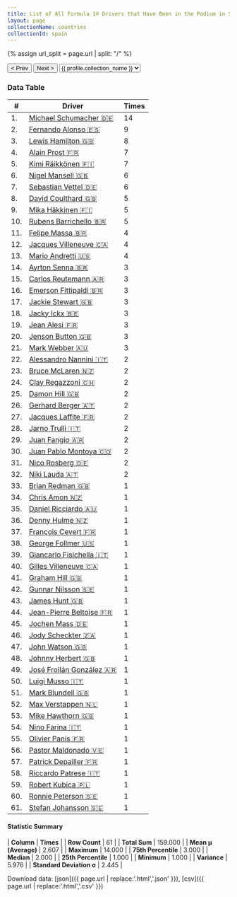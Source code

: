 ```yaml
---
title: List of All Formula 1® Drivers that Have Been in the Podium in Spain by Number of Times
layout: page
collectionName: countries
collectionId: spain
---
```


{% assign url_split = page.url | split: "/" %}
<div id="collection-navigation">
<button onclick="selector.options[selector.selectedIndex-1].value && (window.location = selector.options[selector.selectedIndex-1].value);">&lt; Prev</button>
<button onclick="selector.options[selector.selectedIndex+1].value && (window.location = selector.options[selector.selectedIndex+1].value);">Next &gt;</button>
<select id="selector" onchange="this.options[this.selectedIndex].value && (window.location = this.options[this.selectedIndex].value);">
  {% for collectionId in site.data[page.collectionName].refs %}
    {% if collectionId == page.collectionId %}
      {% assign selected = "selected" %}
    {% else %}
      {% assign selected = "" %}
    {% endif %}
    {% assign profile = site.data[page.collectionName][collectionId].profile %}
    <option value="/f1/{{ page.collectionName }}/{{ collectionId }}/{{ url_split[4] }}" {{ selected }}>{{ profile.collection_name }}</option>
  {% endfor %}
</select>
</div>

<canvas id="chart" width="400" height="180"></canvas>
<script>
var data = {
    "datasets": [
        {
            "backgroundColor": [
                "#9C8E8D",
                "#9C8E8D",
                "#9C8E8D",
                "#9C8E8D",
                "#9C8E8D",
                "#9C8E8D",
                "#9C8E8D",
                "#9C8E8D",
                "#9C8E8D",
                "#9C8E8D",
                "#9C8E8D",
                "#9C8E8D",
                "#9C8E8D",
                "#9C8E8D",
                "#9C8E8D",
                "#9C8E8D",
                "#9C8E8D",
                "#9C8E8D",
                "#9C8E8D",
                "#9C8E8D",
                "#9C8E8D",
                "#9C8E8D",
                "#9C8E8D",
                "#9C8E8D",
                "#9C8E8D",
                "#9C8E8D",
                "#9C8E8D",
                "#9C8E8D",
                "#9C8E8D",
                "#9C8E8D",
                "#9C8E8D",
                "#9C8E8D",
                "#9C8E8D",
                "#9C8E8D",
                "#9C8E8D",
                "#9C8E8D",
                "#9C8E8D",
                "#9C8E8D",
                "#9C8E8D",
                "#9C8E8D",
                "#9C8E8D",
                "#9C8E8D",
                "#9C8E8D",
                "#9C8E8D",
                "#9C8E8D",
                "#9C8E8D",
                "#9C8E8D",
                "#9C8E8D",
                "#9C8E8D",
                "#9C8E8D",
                "#9C8E8D",
                "#9C8E8D",
                "#9C8E8D",
                "#9C8E8D",
                "#9C8E8D",
                "#9C8E8D",
                "#9C8E8D",
                "#9C8E8D",
                "#9C8E8D",
                "#9C8E8D",
                "#9C8E8D"
            ],
            "borderColor": [
                "#1D181E",
                "#1D181E",
                "#1D181E",
                "#1D181E",
                "#1D181E",
                "#1D181E",
                "#1D181E",
                "#1D181E",
                "#1D181E",
                "#1D181E",
                "#1D181E",
                "#1D181E",
                "#1D181E",
                "#1D181E",
                "#1D181E",
                "#1D181E",
                "#1D181E",
                "#1D181E",
                "#1D181E",
                "#1D181E",
                "#1D181E",
                "#1D181E",
                "#1D181E",
                "#1D181E",
                "#1D181E",
                "#1D181E",
                "#1D181E",
                "#1D181E",
                "#1D181E",
                "#1D181E",
                "#1D181E",
                "#1D181E",
                "#1D181E",
                "#1D181E",
                "#1D181E",
                "#1D181E",
                "#1D181E",
                "#1D181E",
                "#1D181E",
                "#1D181E",
                "#1D181E",
                "#1D181E",
                "#1D181E",
                "#1D181E",
                "#1D181E",
                "#1D181E",
                "#1D181E",
                "#1D181E",
                "#1D181E",
                "#1D181E",
                "#1D181E",
                "#1D181E",
                "#1D181E",
                "#1D181E",
                "#1D181E",
                "#1D181E",
                "#1D181E",
                "#1D181E",
                "#1D181E",
                "#1D181E",
                "#1D181E"
            ],
            "borderWidth": 1,
            "data": [
                14.0,
                9.0,
                8.0,
                7.0,
                7.0,
                6.0,
                6.0,
                5.0,
                5.0,
                5.0,
                4.0,
                4.0,
                4.0,
                3.0,
                3.0,
                3.0,
                3.0,
                3.0,
                3.0,
                3.0,
                3.0,
                2.0,
                2.0,
                2.0,
                2.0,
                2.0,
                2.0,
                2.0,
                2.0,
                2.0,
                2.0,
                2.0,
                1.0,
                1.0,
                1.0,
                1.0,
                1.0,
                1.0,
                1.0,
                1.0,
                1.0,
                1.0,
                1.0,
                1.0,
                1.0,
                1.0,
                1.0,
                1.0,
                1.0,
                1.0,
                1.0,
                1.0,
                1.0,
                1.0,
                1.0,
                1.0,
                1.0,
                1.0,
                1.0,
                1.0,
                1.0
            ],
            "label": "Times"
        }
    ],
    "labels": [
        "Michael Schumacher",
        "Fernando Alonso",
        "Lewis Hamilton",
        "Alain Prost",
        "Kimi Räikkönen",
        "Nigel Mansell",
        "Sebastian Vettel",
        "David Coulthard",
        "Mika Häkkinen",
        "Rubens Barrichello",
        "Felipe Massa",
        "Jacques Villeneuve",
        "Mario Andretti",
        "Ayrton Senna",
        "Carlos Reutemann",
        "Emerson Fittipaldi",
        "Jackie Stewart",
        "Jacky Ickx",
        "Jean Alesi",
        "Jenson Button",
        "Mark Webber",
        "Alessandro Nannini",
        "Bruce McLaren",
        "Clay Regazzoni",
        "Damon Hill",
        "Gerhard Berger",
        "Jacques Laffite",
        "Jarno Trulli",
        "Juan Fangio",
        "Juan Pablo Montoya",
        "Nico Rosberg",
        "Niki Lauda",
        "Brian Redman",
        "Chris Amon",
        "Daniel Ricciardo",
        "Denny Hulme",
        "François Cevert",
        "George Follmer",
        "Giancarlo Fisichella",
        "Gilles Villeneuve",
        "Graham Hill",
        "Gunnar Nilsson",
        "James Hunt",
        "Jean-Pierre Beltoise",
        "Jochen Mass",
        "Jody Scheckter",
        "John Watson",
        "Johnny Herbert",
        "José Froilán González",
        "Luigi Musso",
        "Mark Blundell",
        "Max Verstappen",
        "Mike Hawthorn",
        "Nino Farina",
        "Olivier Panis",
        "Pastor Maldonado",
        "Patrick Depailler",
        "Riccardo Patrese",
        "Robert Kubica",
        "Ronnie Peterson",
        "Stefan Johansson"
    ]
};
var options = {
  legend: {
    display: false
  },
  scales: {
    xAxes: [{
      ticks: {
        beginAtZero: true,
        maxRotation: 180,
        display: window.innerWidth > 800
      }
    }],
    yAxes: [{
      ticks: {
        beginAtZero: true
      }
    }]
  },
  onResize: function(chart, size) {
    chart.options.scales.xAxes[0].ticks.display = size.width > 800;
  }
};
var chart = new Chart("chart", {
    data: data,
    type: 'bar',
    options: options
});
</script>



### Data Table

| # | Driver | Times |
|--|--|--|
| 1. | [Michael Schumacher 🇩🇪](/f1/drivers/michael_schumacher) | 14 |
| 2. | [Fernando Alonso 🇪🇸](/f1/drivers/alonso) | 9 |
| 3. | [Lewis Hamilton 🇬🇧](/f1/drivers/hamilton) | 8 |
| 4. | [Alain Prost 🇫🇷](/f1/drivers/prost) | 7 |
| 5. | [Kimi Räikkönen 🇫🇮](/f1/drivers/raikkonen) | 7 |
| 6. | [Nigel Mansell 🇬🇧](/f1/drivers/mansell) | 6 |
| 7. | [Sebastian Vettel 🇩🇪](/f1/drivers/vettel) | 6 |
| 8. | [David Coulthard 🇬🇧](/f1/drivers/coulthard) | 5 |
| 9. | [Mika Häkkinen 🇫🇮](/f1/drivers/hakkinen) | 5 |
| 10. | [Rubens Barrichello 🇧🇷](/f1/drivers/barrichello) | 5 |
| 11. | [Felipe Massa 🇧🇷](/f1/drivers/massa) | 4 |
| 12. | [Jacques Villeneuve 🇨🇦](/f1/drivers/villeneuve) | 4 |
| 13. | [Mario Andretti 🇺🇸](/f1/drivers/mario_andretti) | 4 |
| 14. | [Ayrton Senna 🇧🇷](/f1/drivers/senna) | 3 |
| 15. | [Carlos Reutemann 🇦🇷](/f1/drivers/reutemann) | 3 |
| 16. | [Emerson Fittipaldi 🇧🇷](/f1/drivers/emerson_fittipaldi) | 3 |
| 17. | [Jackie Stewart 🇬🇧](/f1/drivers/stewart) | 3 |
| 18. | [Jacky Ickx 🇧🇪](/f1/drivers/ickx) | 3 |
| 19. | [Jean Alesi 🇫🇷](/f1/drivers/alesi) | 3 |
| 20. | [Jenson Button 🇬🇧](/f1/drivers/button) | 3 |
| 21. | [Mark Webber 🇦🇺](/f1/drivers/webber) | 3 |
| 22. | [Alessandro Nannini 🇮🇹](/f1/drivers/nannini) | 2 |
| 23. | [Bruce McLaren 🇳🇿](/f1/drivers/mclaren) | 2 |
| 24. | [Clay Regazzoni 🇨🇭](/f1/drivers/regazzoni) | 2 |
| 25. | [Damon Hill 🇬🇧](/f1/drivers/damon_hill) | 2 |
| 26. | [Gerhard Berger 🇦🇹](/f1/drivers/berger) | 2 |
| 27. | [Jacques Laffite 🇫🇷](/f1/drivers/laffite) | 2 |
| 28. | [Jarno Trulli 🇮🇹](/f1/drivers/trulli) | 2 |
| 29. | [Juan Fangio 🇦🇷](/f1/drivers/fangio) | 2 |
| 30. | [Juan Pablo Montoya 🇨🇴](/f1/drivers/montoya) | 2 |
| 31. | [Nico Rosberg 🇩🇪](/f1/drivers/rosberg) | 2 |
| 32. | [Niki Lauda 🇦🇹](/f1/drivers/lauda) | 2 |
| 33. | [Brian Redman 🇬🇧](/f1/drivers/redman) | 1 |
| 34. | [Chris Amon 🇳🇿](/f1/drivers/amon) | 1 |
| 35. | [Daniel Ricciardo 🇦🇺](/f1/drivers/ricciardo) | 1 |
| 36. | [Denny Hulme 🇳🇿](/f1/drivers/hulme) | 1 |
| 37. | [François Cevert 🇫🇷](/f1/drivers/cevert) | 1 |
| 38. | [George Follmer 🇺🇸](/f1/drivers/follmer) | 1 |
| 39. | [Giancarlo Fisichella 🇮🇹](/f1/drivers/fisichella) | 1 |
| 40. | [Gilles Villeneuve 🇨🇦](/f1/drivers/gilles_villeneuve) | 1 |
| 41. | [Graham Hill 🇬🇧](/f1/drivers/hill) | 1 |
| 42. | [Gunnar Nilsson 🇸🇪](/f1/drivers/nilsson) | 1 |
| 43. | [James Hunt 🇬🇧](/f1/drivers/hunt) | 1 |
| 44. | [Jean-Pierre Beltoise 🇫🇷](/f1/drivers/beltoise) | 1 |
| 45. | [Jochen Mass 🇩🇪](/f1/drivers/mass) | 1 |
| 46. | [Jody Scheckter 🇿🇦](/f1/drivers/scheckter) | 1 |
| 47. | [John Watson 🇬🇧](/f1/drivers/watson) | 1 |
| 48. | [Johnny Herbert 🇬🇧](/f1/drivers/herbert) | 1 |
| 49. | [José Froilán González 🇦🇷](/f1/drivers/gonzalez) | 1 |
| 50. | [Luigi Musso 🇮🇹](/f1/drivers/musso) | 1 |
| 51. | [Mark Blundell 🇬🇧](/f1/drivers/blundell) | 1 |
| 52. | [Max Verstappen 🇳🇱](/f1/drivers/max_verstappen) | 1 |
| 53. | [Mike Hawthorn 🇬🇧](/f1/drivers/hawthorn) | 1 |
| 54. | [Nino Farina 🇮🇹](/f1/drivers/farina) | 1 |
| 55. | [Olivier Panis 🇫🇷](/f1/drivers/panis) | 1 |
| 56. | [Pastor Maldonado 🇻🇪](/f1/drivers/maldonado) | 1 |
| 57. | [Patrick Depailler 🇫🇷](/f1/drivers/depailler) | 1 |
| 58. | [Riccardo Patrese 🇮🇹](/f1/drivers/patrese) | 1 |
| 59. | [Robert Kubica 🇵🇱](/f1/drivers/kubica) | 1 |
| 60. | [Ronnie Peterson 🇸🇪](/f1/drivers/peterson) | 1 |
| 61. | [Stefan Johansson 🇸🇪](/f1/drivers/johansson) | 1 |

#### Statistic Summary

| **Column** | **Times** |
| **Row Count** | 61 |
| **Total Sum** | 159.000 |
| **Mean μ (Average)** | 2.607 |
| **Maximum** | 14.000 |
| **75th Percentile** | 3.000 |
| **Median** | 2.000 |
| **25th Percentile** | 1.000 |
| **Minimum** | 1.000 |
| **Variance** | 5.976 |
| **Standard Deviation σ** | 2.445 |

Download data: [json]({{ page.url | replace:'.html','.json' }}), [csv]({{ page.url | replace:'.html','.csv' }})
